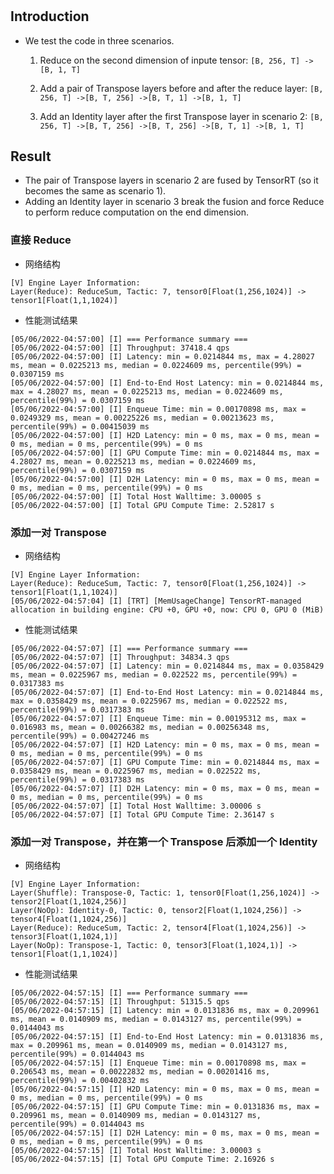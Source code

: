 #

## Introduction

+ We test the code in three scenarios.

    1. Reduce on the second dimension of inpute tensor: `[B, 256, T] ->[B, 1, T]`

    2. Add a pair of Transpose layers before and after the reduce layer: `[B, 256, T] ->[B, T, 256] ->[B, T, 1] ->[B, 1, T]`

    3. Add an Identity layer after the first Transpose layer in scenario 2: `[B, 256, T] ->[B, T, 256] ->[B, T, 256] ->[B, T, 1] ->[B, 1, T]`

## Result

+ The pair of Transpose layers in scenario 2 are fused by TensorRT (so it becomes the same as scenario 1).
+ Adding an Identity layer in scenario 3 break the fusion and force Reduce to perform reduce computation on the end dimension.

### 直接 Reduce
+ 网络结构
```
[V] Engine Layer Information:
Layer(Reduce): ReduceSum, Tactic: 7, tensor0[Float(1,256,1024)] -> tensor1[Float(1,1,1024)]
```

+ 性能测试结果
```
[05/06/2022-04:57:00] [I] === Performance summary ===
[05/06/2022-04:57:00] [I] Throughput: 37418.4 qps
[05/06/2022-04:57:00] [I] Latency: min = 0.0214844 ms, max = 4.28027 ms, mean = 0.0225213 ms, median = 0.0224609 ms, percentile(99%) = 0.0307159 ms
[05/06/2022-04:57:00] [I] End-to-End Host Latency: min = 0.0214844 ms, max = 4.28027 ms, mean = 0.0225213 ms, median = 0.0224609 ms, percentile(99%) = 0.0307159 ms
[05/06/2022-04:57:00] [I] Enqueue Time: min = 0.00170898 ms, max = 0.0249329 ms, mean = 0.00225226 ms, median = 0.00213623 ms, percentile(99%) = 0.00415039 ms
[05/06/2022-04:57:00] [I] H2D Latency: min = 0 ms, max = 0 ms, mean = 0 ms, median = 0 ms, percentile(99%) = 0 ms
[05/06/2022-04:57:00] [I] GPU Compute Time: min = 0.0214844 ms, max = 4.28027 ms, mean = 0.0225213 ms, median = 0.0224609 ms, percentile(99%) = 0.0307159 ms
[05/06/2022-04:57:00] [I] D2H Latency: min = 0 ms, max = 0 ms, mean = 0 ms, median = 0 ms, percentile(99%) = 0 ms
[05/06/2022-04:57:00] [I] Total Host Walltime: 3.00005 s
[05/06/2022-04:57:00] [I] Total GPU Compute Time: 2.52817 s
```

### 添加一对 Transpose
+ 网络结构
```
[V] Engine Layer Information:
Layer(Reduce): ReduceSum, Tactic: 7, tensor0[Float(1,256,1024)] -> tensor1[Float(1,1,1024)]
[05/06/2022-04:57:04] [I] [TRT] [MemUsageChange] TensorRT-managed allocation in building engine: CPU +0, GPU +0, now: CPU 0, GPU 0 (MiB)
```

+ 性能测试结果
```
[05/06/2022-04:57:07] [I] === Performance summary ===
[05/06/2022-04:57:07] [I] Throughput: 34834.3 qps
[05/06/2022-04:57:07] [I] Latency: min = 0.0214844 ms, max = 0.0358429 ms, mean = 0.0225967 ms, median = 0.022522 ms, percentile(99%) = 0.0317383 ms
[05/06/2022-04:57:07] [I] End-to-End Host Latency: min = 0.0214844 ms, max = 0.0358429 ms, mean = 0.0225967 ms, median = 0.022522 ms, percentile(99%) = 0.0317383 ms
[05/06/2022-04:57:07] [I] Enqueue Time: min = 0.00195312 ms, max = 0.016983 ms, mean = 0.00266382 ms, median = 0.00256348 ms, percentile(99%) = 0.00427246 ms
[05/06/2022-04:57:07] [I] H2D Latency: min = 0 ms, max = 0 ms, mean = 0 ms, median = 0 ms, percentile(99%) = 0 ms
[05/06/2022-04:57:07] [I] GPU Compute Time: min = 0.0214844 ms, max = 0.0358429 ms, mean = 0.0225967 ms, median = 0.022522 ms, percentile(99%) = 0.0317383 ms
[05/06/2022-04:57:07] [I] D2H Latency: min = 0 ms, max = 0 ms, mean = 0 ms, median = 0 ms, percentile(99%) = 0 ms
[05/06/2022-04:57:07] [I] Total Host Walltime: 3.00006 s
[05/06/2022-04:57:07] [I] Total GPU Compute Time: 2.36147 s
```

### 添加一对 Transpose，并在第一个 Transpose 后添加一个 Identity
+ 网络结构
```
[V] Engine Layer Information:
Layer(Shuffle): Transpose-0, Tactic: 1, tensor0[Float(1,256,1024)] -> tensor2[Float(1,1024,256)]
Layer(NoOp): Identity-0, Tactic: 0, tensor2[Float(1,1024,256)] -> tensor4[Float(1,1024,256)]
Layer(Reduce): ReduceSum, Tactic: 2, tensor4[Float(1,1024,256)] -> tensor3[Float(1,1024,1)]
Layer(NoOp): Transpose-1, Tactic: 0, tensor3[Float(1,1024,1)] -> tensor1[Float(1,1,1024)]
```

+ 性能测试结果
```
[05/06/2022-04:57:15] [I] === Performance summary ===
[05/06/2022-04:57:15] [I] Throughput: 51315.5 qps
[05/06/2022-04:57:15] [I] Latency: min = 0.0131836 ms, max = 0.209961 ms, mean = 0.0140909 ms, median = 0.0143127 ms, percentile(99%) = 0.0144043 ms
[05/06/2022-04:57:15] [I] End-to-End Host Latency: min = 0.0131836 ms, max = 0.209961 ms, mean = 0.0140909 ms, median = 0.0143127 ms, percentile(99%) = 0.0144043 ms
[05/06/2022-04:57:15] [I] Enqueue Time: min = 0.00170898 ms, max = 0.206543 ms, mean = 0.00222832 ms, median = 0.00201416 ms, percentile(99%) = 0.00402832 ms
[05/06/2022-04:57:15] [I] H2D Latency: min = 0 ms, max = 0 ms, mean = 0 ms, median = 0 ms, percentile(99%) = 0 ms
[05/06/2022-04:57:15] [I] GPU Compute Time: min = 0.0131836 ms, max = 0.209961 ms, mean = 0.0140909 ms, median = 0.0143127 ms, percentile(99%) = 0.0144043 ms
[05/06/2022-04:57:15] [I] D2H Latency: min = 0 ms, max = 0 ms, mean = 0 ms, median = 0 ms, percentile(99%) = 0 ms
[05/06/2022-04:57:15] [I] Total Host Walltime: 3.00003 s
[05/06/2022-04:57:15] [I] Total GPU Compute Time: 2.16926 s
```